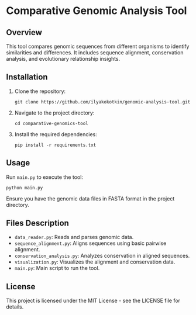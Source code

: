 
# Comparative Genomic Analysis Tool

## Overview
This tool compares genomic sequences from different organisms to identify similarities and differences. It includes sequence alignment, conservation analysis, and evolutionary relationship insights.

## Installation
1. Clone the repository:
   ```
   git clone https://github.com/ilyakokotkin/genomic-analysis-tool.git
   ```
2. Navigate to the project directory:
   ```
   cd comparative-genomics-tool
   ```
3. Install the required dependencies:
   ```
   pip install -r requirements.txt
   ```

## Usage
Run `main.py` to execute the tool:
```
python main.py
```
Ensure you have the genomic data files in FASTA format in the project directory.

## Files Description
- `data_reader.py`: Reads and parses genomic data.
- `sequence_alignment.py`: Aligns sequences using basic pairwise alignment.
- `conservation_analysis.py`: Analyzes conservation in aligned sequences.
- `visualization.py`: Visualizes the alignment and conservation data.
- `main.py`: Main script to run the tool.

## License
This project is licensed under the MIT License - see the LICENSE file for details.
